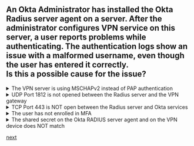 ## An Okta Administrator has installed the Okta Radius server agent on a server. After the administrator configures VPN service on this server, a user reports problems while authenticating. The authentication logs show an issue with a malformed username, even though the user has entered it correctly.<br>Is this a possible cause for the issue?


<details>
  <summary>The VPN server is using MSCHAPv2 instead of PAP authentication</summary>
<p>
  Yes
</p>
</details>

<details>
  <summary>UDP Port 1812 is not opened between the Radius server and the VPN gateway</summary>
<p>
  No
</p>
</details>


<details>
  <summary>TCP Port 443 is NOT open between the Radius server and Okta services</summary>
<p>
  No
</p>
</details>


<details>
  <summary>The user has not enrolled in MFA</summary>
<p>
  No
</p>
</details>


<details>
  <summary>The shared secret on the Okta RADIUS server agent and on the VPN device does NOT match</summary>
<p>
  No
</p>
</details>




[next](11.md)
